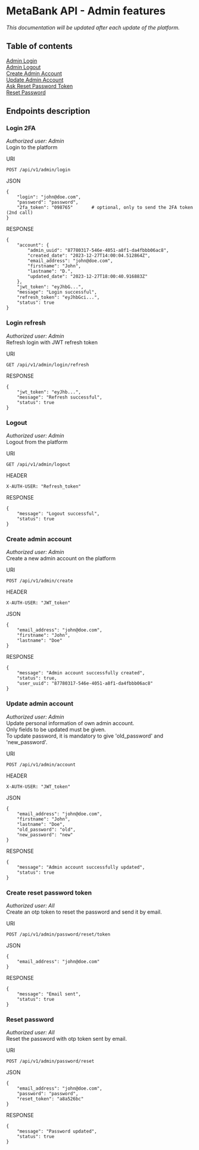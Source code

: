 # MetaBank API - Admin features
  
<i>This documentation will be updated after each update of the platform.</i>  

## Table of contents
[Admin Login](#login-2fa)  
[Admin Logout](#logout)  
[Create Admin Account](#create-admin-account)  
[Update Admin Account](#update-admin-account)  
[Ask Reset Password Token](#create-reset-password-token)  
[Reset Password](#reset-password)  

## Endpoints description
### Login 2FA
_Authorized user: Admin_  
Login to the platform  

URI
```
POST /api/v1/admin/login
```
JSON
```
{
    "login": "john@doe.com",
    "password": "password",
    "2fa_token": "098765"       # optional, only to send the 2FA token (2nd call)
}
```
RESPONSE
```
{
    "account": {
        "admin_uuid": "87780317-546e-4051-a8f1-da4fbbb06ac8",
        "created_date": "2023-12-27T14:00:04.512864Z",
        "email_address": "john@doe.com",
        "firstname": "John",
        "lastname": "D.",
        "updated_date": "2023-12-27T18:00:40.916883Z"
    },
    "jwt_token": "eyJhbG...",
    "message": "Login successful",
    "refresh_token": "eyJhbGci...",
    "status": true
}
```

### Login refresh
_Authorized user: Admin_  
Refresh login with JWT refresh token  

URI
```
GET /api/v1/admin/login/refresh
```
RESPONSE
```
{
    "jwt_token": "eyJhb...",
    "message": "Refresh successful",
    "status": true
}
```

### Logout
_Authorized user: Admin_  
Logout from the platform  

URI
```
GET /api/v1/admin/logout
```
HEADER
```
X-AUTH-USER: "Refresh_token"
```
RESPONSE
```
{
    "message": "Logout successful",
    "status": true
}
```

### Create admin account
_Authorized user: Admin_  
Create a new admin account on the platform  

URI
```
POST /api/v1/admin/create
```
HEADER
```
X-AUTH-USER: "JWT_token"
```
JSON
```
{
    "email_address": "john@doe.com",
    "firstname": "John",
    "lastname": "Doe"
}
```
RESPONSE
```
{
    "message": "Admin account successfully created",
    "status": true,
    "user_uuid": "87780317-546e-4051-a8f1-da4fbbb06ac8"
}
```

### Update admin account
_Authorized user: Admin_  
Update personal information of own admin account.  
Only fields to be updated must be given.  
To update password, it is mandatory to give 'old_password' and 'new_password'.  

URI
```
POST /api/v1/admin/account
```
HEADER
```
X-AUTH-USER: "JWT_token"
```
JSON
```
{
    "email_address": "john@doe.com",
    "firstname": "John",
    "lastname": "Doe",
    "old_password": "old",
    "new_password": "new"
}
```
RESPONSE
```
{
    "message": "Admin account successfully updated",
    "status": true
}
```

### Create reset password token
_Authorized user: All_  
Create an otp token to reset the password and send it by email.  

URI
```
POST /api/v1/admin/password/reset/token
```
JSON
```
{
    "email_address": "john@doe.com"
}
```
RESPONSE
```
{
    "message": "Email sent",
    "status": true
}
```

### Reset password
_Authorized user: All_  
Reset the password with otp token sent by email.  

URI
```
POST /api/v1/admin/password/reset
```
JSON
```
{
    "email_address": "john@doe.com",
    "password": "password",
    "reset_token": "a8a526bc"
}
```
RESPONSE
```
{
    "message": "Password updated",
    "status": true
}
```
